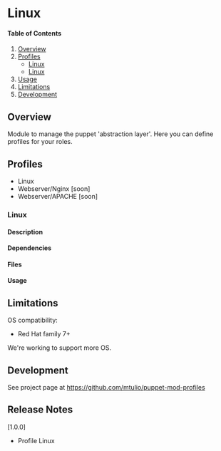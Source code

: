 # Linux

#### Table of Contents

1. [Overview](#overview)
2. [Profiles](#profiles)
    * [Linux](#linux)
    * [Linux](#linux)
3. [Usage](#usage)
4. [Limitations](#limitations)
5. [Development](#development)

## Overview

Module to manage the puppet 'abstraction layer'. Here you can define profiles for your roles.

## Profiles

* Linux
* Webserver/Nginx [soon]
* Webserver/APACHE [soon]


### Linux

#### Description
#### Dependencies
#### Files
#### Usage


## Limitations

OS compatibility: 
* Red Hat family 7+ 

We're working to support more OS.

## Development

See project page at https://github.com/mtulio/puppet-mod-profiles

## Release Notes

[1.0.0]
* Profile Linux 

